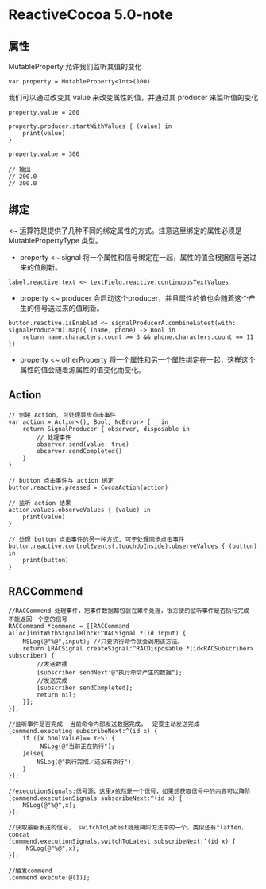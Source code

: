 # ReactiveCocoa 5.0-note
## 属性
MutableProperty 允许我们监听其值的变化
```
var property = MutableProperty<Int>(100)
```
我们可以通过改变其 value 来改变属性的值，并通过其 producer 来监听值的变化
```
property.value = 200
        
property.producer.startWithValues { (value) in
    print(value)
}

property.value = 300

// 输出 
// 200.0  
// 300.0
```


## 绑定
 <~ 运算符是提供了几种不同的绑定属性的方式。注意这里绑定的属性必须是 MutablePropertyType 类型。
- property <~ signal 将一个属性和信号绑定在一起，属性的值会根据信号送过来的值刷新。
```
label.reactive.text <~ textField.reactive.continuousTextValues
```
- property <~ producer 会启动这个producer，并且属性的值也会随着这个产生的信号送过来的值刷新。
```
button.reactive.isEnabled <~ signalProducerA.combineLatest(with: signalProducerB).map({ (name, phone) -> Bool in
    return name.characters.count >= 3 && phone.characters.count == 11
})
```
- property <~ otherProperty 将一个属性和另一个属性绑定在一起，这样这个属性的值会随着源属性的值变化而变化。

## Action
```
// 创建 Action, 可处理异步点击事件
var action = Action<(), Bool, NoError> { _ in
    return SignalProducer { observer, disposable in
        // 处理事件
        observer.send(value: true)
        observer.sendCompleted()
    }
}

// button 点击事件与 action 绑定
button.reactive.pressed = CocoaAction(action)

// 监听 action 结果
action.values.observeValues { (value) in
    print(value)
}

// 处理 button 点击事件的另一种方式, 可于处理同步点击事件
button.reactive.controlEvents(.touchUpInside).observeValues { (button) in
    print(button)
}
```

## RACCommend
```
//RACCommend 处理事件，把事件数据都包装在累中处理，很方便的监听事件是否执行完成  不能返回一个空的信号
RACCommand *commend = [[RACCommand alloc]initWithSignalBlock:^RACSignal *(id input) {
    NSLog(@"%@",input); //只要执行命令就会调用该方法。
    return [RACSignal createSignal:^RACDisposable *(id<RACSubscriber> subscriber) {
        //发送数据
        [subscriber sendNext:@"执行命令产生的数据"];
        //发送完成
        [subscriber sendCompleted];
        return nil;
    }];
}];

//监听事件是否完成  当前命令内部发送数据完成，一定要主动发送完成
[commend.executing subscribeNext:^(id x) {
    if ([x boolValue]== YES) {
         NSLog(@"当前正在执行");
    }else{
        NSLog(@"执行完成／还没有执行");
    }
}];

//executionSignals:信号源，这里x依然是一个信号，如果想获取信号中的内容可以降阶
[commend.executionSignals subscribeNext:^(id x) {
    NSLog(@"%@",x);
}];

//获取最新发送的信号， switchToLatest就是降阶方法中的一个，类似还有flatten，concat
[commend.executionSignals.switchToLatest subscribeNext:^(id x) {
     NSLog(@"%@",x);
}];

//触发commend
[commend execute:@(1)];
```
